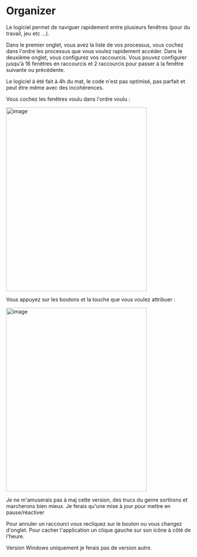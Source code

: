 # Organizer

Le logiciel permet de naviguer rapidement entre plusieurs fenêtres (pour du travail, jeu etc ...).

Dans le premier onglet, vous avez la liste de vos processus, vous cochez dans l'ordre les processus que vous voulez rapidement accéder.
Dans le deuxième onglet, vous configurez vos raccourcis. Vous pouvez configurer jusqu'à 16 fenêtres en raccourcis et 2 raccourcis pour passer à la fenêtre suivante ou précédente.

Le logiciel à été fait à 4h du mat, le code n'est pas optimisé, pas parfait et peut être même avec des incohérences.

Vous cochez les fenêtres voulu dans l'ordre voulu :

<img width="382" height="499" alt="image" src="https://github.com/user-attachments/assets/77ec3d4e-bf78-4246-895b-caf2bd38a482" />

Vous appuyez sur les boutons et la touche que vous voulez attribuer :

<img width="382" height="499" alt="image" src="https://github.com/user-attachments/assets/4e9a1855-6c86-446e-9254-389cf3957db5" />

Je ne m'amuserais pas à maj cette version, des trucs du genre sortirons et marcherons bien mieux.
Je ferais qu'une mise à jour pour mettre en pause/réactiver

Pour annuler un raccourci vous recliquez sur le bouton ou vous changez d'onglet.
Pour cacher l'application un clique gauche sur son icône à côté de l'heure.

Version Windows uniquement je ferais pas de version autre.

